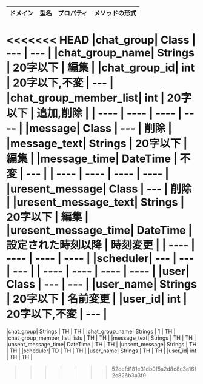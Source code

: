 



|ドメイン|型名|プロパティ|メソッドの形式|
| ---- | ---- | ---- | ---- |
<<<<<<< HEAD
|chat_group|  Class  |  ---  |  ---  |
|chat_group_name|  Strings  |  20字以下  |  編集  |
|chat_group_id|  int  |  20字以下,不変  |  ---  |
|chat_group_member_list|  int<List>  |  20字以下  |  追加,削除  |
| ---- | ---- | ---- | ---- |
|message|  Class  |  ---  |  削除  |
|message_text|  Strings  |  20字以下  |  編集  |
|message_time|  DateTime  |  不変  |  ---  |
| ---- | ---- | ---- | ---- |
|uresent_message|  Class  |  ---  |  削除  |
|uresent_message_text|  Strings  |  20字以下  |  編集  |
|uresent_message_time|  DateTime  |  設定された時刻以降  |  時刻変更  |
| ---- | ---- | ---- | ---- |
|scheduler|  ---  |  ---  |  ---  |
| ---- | ---- | ---- | ---- |
|user|  Class  |  ---  |  ---  |
|user_name|  Strings  |  20字以下  |  名前変更  |
|user_id|  int  |  20字以下,不変  |  ---  |
=======
|chat_group|  Strings  |  TH  |  TH  |
|chat_group_name|  Strings  |  1  |  TH  |
|chat_group_member_list|  lists  |  TH  |  TH  |
|message_text|  Strings  |  TH  |  TH  |
|unsent_message_time|  DateTime  |  TH  |  TH  |
|unsent_message|  Strings  |  TH  |  TH  |
|scheduler|  TD  |  TH  |  TH  |
|user_name|  Strings  |  TH  |  TH  |
|user_id|  int  |  TH  |  TH  |



>>>>>>> 52defd181e31db9f5a2d8c8e3a16f2c826b3a3f9

